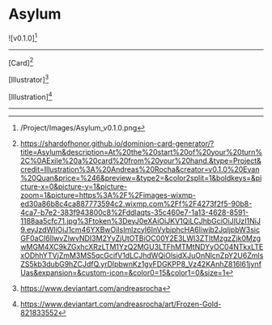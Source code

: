 # Asylum

![v0.1.0][^v0.1.0]

---

[Card][^Card]

[Illustrator][^Illustrator]

[Illustration][^Illustration]

---

[^v0.1.0]: /Project/Images/Asylum_v0.1.0.png
[^Card]: https://shardofhonor.github.io/dominion-card-generator/?title=Asylum&description=At%20the%20start%20of%20your%20turn%2C%0AExile%20a%20card%20from%20your%20hand.&type=Project&credit=Illustration%3A%20Andreas%20Rocha&creator=v0.1.0%20Evan%20Quan&price=%246&preview=&type2=&color2split=1&boldkeys=&picture-x=0&picture-y=1&picture-zoom=1&picture=https%3A%2F%2Fimages-wixmp-ed30a86b8c4ca887773594c2.wixmp.com%2Ff%2F4273f2f5-90b8-4ca7-b7e2-383f943800c8%2Fddlaqts-35c460e7-1a13-4628-8591-1188aa5cfc71.jpg%3Ftoken%3DeyJ0eXAiOiJKV1QiLCJhbGciOiJIUzI1NiJ9.eyJzdWIiOiJ1cm46YXBwOiIsImlzcyI6InVybjphcHA6Iiwib2JqIjpbW3sicGF0aCI6IlwvZlwvNDI3M2YyZjUtOTBiOC00Y2E3LWI3ZTItMzgzZjk0MzgwMGM4XC9kZGxhcXRzLTM1YzQ2MGU3LTFhMTMtNDYyOC04NTkxLTExODhhYTVjZmM3MS5qcGcifV1dLCJhdWQiOlsidXJuOnNlcnZpY2U6ZmlsZS5kb3dubG9hZCJdfQ.yrDlpbwnKz1gvFDGKPP8_Vz42KAnhZ816l61jynfUas&expansion=&custom-icon=&color0=15&color1=0&size=1
[^Illustrator]: https://www.deviantart.com/andreasrocha
[^Illustration]: https://www.deviantart.com/andreasrocha/art/Frozen-Gold-821833552
